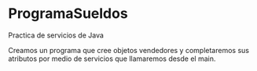 # ProgramaSueldos
Practica de servicios de Java

Creamos un programa que cree objetos vendedores y completaremos sus atributos por medio de servicios que llamaremos desde el main.
